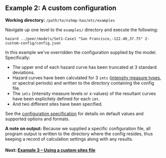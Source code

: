 Example 2: A custom configuration
-------------------------------

__Working directory:__ `/path/to/nshmp-haz/etc/examples`

Navigate up one level to the `examples/` directory and execute the following:

```Shell
hazard ../peer/models/Set1-Case1 "San Francisco,-122.40,37.75" 2-custom-config/config.json
```

In this example we've overridden the configuration supplied by the model. Specifically:

* The upper end of each hazard curve has been truncated at 3 standard deviations.
* Hazard curves have been calculated for 3 `imts` ([intensity measure types](http://usgs.github.io/nshmp-haz/javadoc/index.html?org/opensha2/gmm/Imt.html), or spectral periods) and written to the directory containing the config file.
* The `imls` (intensity measure levels or x-values) of the resultant curves have been explicitely defined for each `imt`.
* And two different sites have been specified.

See the [configuration specification](https://github.com/usgs/nshmp-haz/wiki/Configuration) for details on default values and supported options and formats.

**A note on output:** Because we supplied a specific configuration file, all program output is written to the directory where the config resides, thus keeping a record of calculation settings along with any results.

#### Next: [Example 3 – Using a custom sites file](../3-sites-file)
